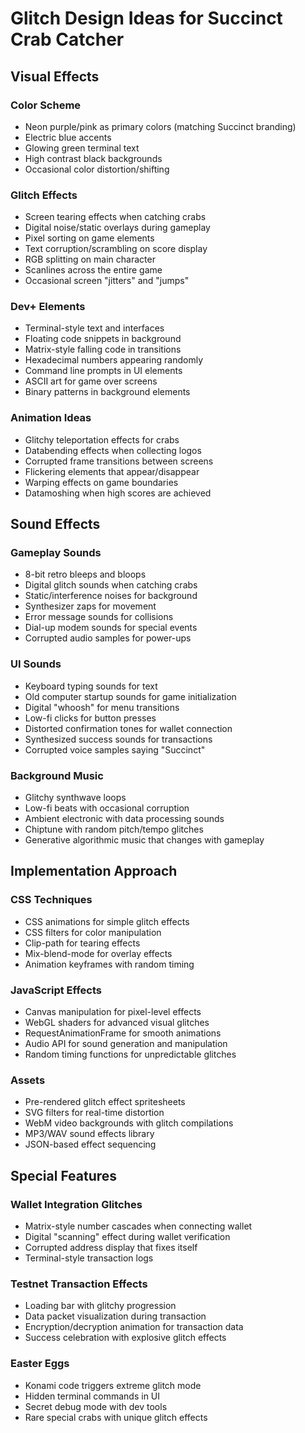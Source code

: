 # Glitch Design Ideas for Succinct Crab Catcher

## Visual Effects

### Color Scheme
- Neon purple/pink as primary colors (matching Succinct branding)
- Electric blue accents
- Glowing green terminal text
- High contrast black backgrounds
- Occasional color distortion/shifting

### Glitch Effects
- Screen tearing effects when catching crabs
- Digital noise/static overlays during gameplay
- Pixel sorting on game elements
- Text corruption/scrambling on score display
- RGB splitting on main character
- Scanlines across the entire game
- Occasional screen "jitters" and "jumps"

### Dev+ Elements
- Terminal-style text and interfaces
- Floating code snippets in background
- Matrix-style falling code in transitions
- Hexadecimal numbers appearing randomly
- Command line prompts in UI elements
- ASCII art for game over screens
- Binary patterns in background elements

### Animation Ideas
- Glitchy teleportation effects for crabs
- Databending effects when collecting logos
- Corrupted frame transitions between screens
- Flickering elements that appear/disappear
- Warping effects on game boundaries
- Datamoshing when high scores are achieved

## Sound Effects

### Gameplay Sounds
- 8-bit retro bleeps and bloops
- Digital glitch sounds when catching crabs
- Static/interference noises for background
- Synthesizer zaps for movement
- Error message sounds for collisions
- Dial-up modem sounds for special events
- Corrupted audio samples for power-ups

### UI Sounds
- Keyboard typing sounds for text
- Old computer startup sounds for game initialization
- Digital "whoosh" for menu transitions
- Low-fi clicks for button presses
- Distorted confirmation tones for wallet connection
- Synthesized success sounds for transactions
- Corrupted voice samples saying "Succinct"

### Background Music
- Glitchy synthwave loops
- Low-fi beats with occasional corruption
- Ambient electronic with data processing sounds
- Chiptune with random pitch/tempo glitches
- Generative algorithmic music that changes with gameplay

## Implementation Approach

### CSS Techniques
- CSS animations for simple glitch effects
- CSS filters for color manipulation
- Clip-path for tearing effects
- Mix-blend-mode for overlay effects
- Animation keyframes with random timing

### JavaScript Effects
- Canvas manipulation for pixel-level effects
- WebGL shaders for advanced visual glitches
- RequestAnimationFrame for smooth animations
- Audio API for sound generation and manipulation
- Random timing functions for unpredictable glitches

### Assets
- Pre-rendered glitch effect spritesheets
- SVG filters for real-time distortion
- WebM video backgrounds with glitch compilations
- MP3/WAV sound effects library
- JSON-based effect sequencing

## Special Features

### Wallet Integration Glitches
- Matrix-style number cascades when connecting wallet
- Digital "scanning" effect during wallet verification
- Corrupted address display that fixes itself
- Terminal-style transaction logs

### Testnet Transaction Effects
- Loading bar with glitchy progression
- Data packet visualization during transaction
- Encryption/decryption animation for transaction data
- Success celebration with explosive glitch effects

### Easter Eggs
- Konami code triggers extreme glitch mode
- Hidden terminal commands in UI
- Secret debug mode with dev tools
- Rare special crabs with unique glitch effects
